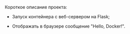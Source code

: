 Короткое описание проекта:

- Запуск контейнера с веб-сервером на Flask;

- Отображать в браузере сообщение "Hello, Docker!".
